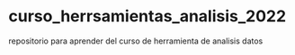 # curso_herrsamientas_analisis_2022
repositorio para aprender del curso de herramienta de analisis datos

